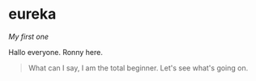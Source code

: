 # eureka
*My first one*

Hallo everyone. Ronny here.

> What can I say, I am the total beginner.
> Let's see what's going on.

